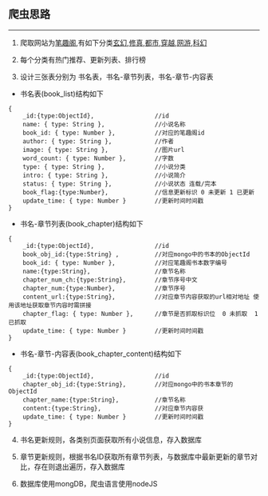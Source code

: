 ## 爬虫思路
---
1. 爬取网站为[笔趣阁](http://www.biqiuge.com/),有如下分类[玄幻](http://www.biqiuge.com/xuanhuanxiaoshuo/),[修真](http://www.biqiuge.com/xiuzhenxiaoshuo/),[都市](http://www.biqiuge.com/dushixiaoshuo/),[穿越](http://www.biqiuge.com/chuanyuexiaoshuo/),[网游](http://www.biqiuge.com/wangyouxiaoshuo/),[科幻](http://www.biqiuge.com/kehuanxiaoshuo/)

2. 每个分类有热门推荐、更新列表、排行榜

3. 设计三张表分别为 书名表，书名-章节列表，书名-章节-内容表

* 书名表(book_list)结构如下
``` 
{
    _id:{type:ObjectId},                 //id
    name: { type: String },              //小说名称
    book_id: { type: Number },           //对应的笔趣阁id
    author: { type: String },            //作者
    image: { type: String },             //图片url
    word_count: { type: Number },        //字数
    type: { type: String },              //小说分类
    intro: { type: String },             //小说简介
    status: { type: String },            //小说状态 连载/完本
    book_flag:{type:Number},             //信息更新标识 0 未更新 1 已更新
    update_time: { type: Number }        //更新时间时间戳
}
```

* 书名-章节列表(book_chapter)结构如下

```
{
    _id:{type:ObjectId},                 //id
    book_obj_id:{type:String} ,          //对应mongo中的书本的ObjectId
    book_id: { type: Number },           //对应笔趣阁书本数字编号
    name:{type:String},                  //章节名称
    chapter_num_ch:{type:String},        //章节序号中文
    chapter_num:{type:Number},           //章节序号
    content_url:{type:String},           //对应章节内容获取的url相对地址 使用该地址获取章节内容时需拼接
    chapter_flag: { type: Number },      //章节是否抓取标识位  0 未抓取  1 已抓取 
    update_time: { type: Number }        //更新时间时间戳
}
```


* 书名-章节-内容表(book_chapter_content)结构如下

```
{
    _id:{type:ObjectId},                 //id
    chapter_obj_id:{type:String},        //对应mongo中的书本章节的ObjectId
    chapter_name:{type:String},          //章节名称 
    content:{type:String},               //对应章节内容获
    update_time: { type: Number }        //更新时间时间戳
}
```

4. 书名更新规则，各类别页面获取所有小说信息，存入数据库

5. 章节更新规则，根据书名ID获取所有章节列表，与数据库中最新更新的章节对比，存在则退出遍历，存入数据库

6. 数据库使用mongDB，爬虫语言使用nodeJS

